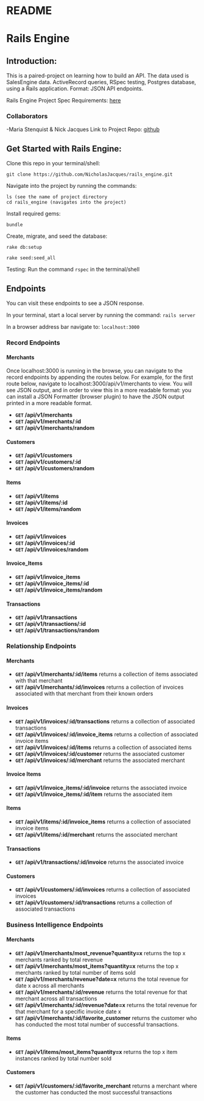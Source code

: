 # README

# Rails Engine

## Introduction:

This is a paired-project on learning how to build an API. The data used is SalesEngine data. ActiveRecord queries, RSpec testing, Postgres database, using a Rails application. Format: JSON API endpoints. 

Rails Engine Project Spec Requirements: [here](http://backend.turing.io/module3/projects/rails_engine)

### Collaborators

-Maria Stenquist & Nick Jacques
Link to Project Repo:  [github](https://github.com/NicholasJacques/rails_engine)


## Get Started with Rails Engine:

Clone this repo in your terminal/shell:
```
git clone https://github.com/NicholasJacques/rails_engine.git
```

Navigate into the project by running the commands:
```
ls (see the name of project directory
cd rails_engine (navigates into the project)
```

Install required gems:
```
bundle 
```

Create, migrate, and seed the database:
```
rake db:setup

rake seed:seed_all

```

Testing: Run the command `rspec` in the terminal/shell 

## Endpoints
You can visit these endpoints to see a JSON response.

In your terminal, start a local server by running the command: `rails server`

In a browser address bar navigate to: `localhost:3000`

### Record Endpoints

#### Merchants

Once localhost:3000 is running in the browse, you can navigate to the record endpoints by appending the routes below.
For example, for the first route below, navigate to localhost:3000/api/v1/merchants to view. You will see JSON output, and in order to view this in a more readable format: you can install a JSON Formatter (browser plugin) to have the JSON output printed in a more readable format. 

- **<code>GET</code> /api/v1/merchants**
- **<code>GET</code> /api/v1/merchants/:id**
- **<code>GET</code> /api/v1/merchants/random**

#### Customers
- **<code>GET</code> /api/v1/customers**
- **<code>GET</code> /api/v1/customers/:id**
- **<code>GET</code> /api/v1/customers/random**

#### Items
- **<code>GET</code> /api/v1/items**
- **<code>GET</code> /api/v1/items/:id**
- **<code>GET</code> /api/v1/items/random**

#### Invoices
- **<code>GET</code> /api/v1/invoices**
- **<code>GET</code> /api/v1/invoices/:id**
- **<code>GET</code> /api/v1/invoices/random**

#### Invoice_Items
- **<code>GET</code> /api/v1/invoice_items**
- **<code>GET</code> /api/v1/invoice_items/:id**
- **<code>GET</code> /api/v1/invoice_items/random**

#### Transactions
- **<code>GET</code> /api/v1/transactions**
- **<code>GET</code> /api/v1/transactions/:id**
- **<code>GET</code> /api/v1/transactions/random**

### Relationship Endpoints

#### Merchants

- **<code>GET</code> /api/v1/merchants/:id/items** returns a collection of items associated with that merchant
- **<code>GET</code> /api/v1/merchants/:id/invoices** returns a collection of invoices associated with that merchant from their known orders

#### Invoices

- **<code>GET</code> /api/v1/invoices/:id/transactions** returns a collection of associated transactions
- **<code>GET</code> /api/v1/invoices/:id/invoice_items** returns a collection of associated invoice items
- **<code>GET</code> /api/v1/invoices/:id/items** returns a collection of associated items
- **<code>GET</code> /api/v1/invoices/:id/customer** returns the associated customer
- **<code>GET</code> /api/v1/invoices/:id/merchant** returns the associated merchant

#### Invoice Items

- **<code>GET</code> /api/v1/invoice_items/:id/invoice** returns the associated invoice
- **<code>GET</code> /api/v1/invoice_items/:id/item** returns the associated item

#### Items

- **<code>GET</code> /api/v1/items/:id/invoice_items** returns a collection of associated invoice items
- **<code>GET</code> /api/v1/items/:id/merchant** returns the associated merchant
#### Transactions

- **<code>GET</code> /api/v1/transactions/:id/invoice** returns the associated invoice

#### Customers

- **<code>GET</code> /api/v1/customers/:id/invoices** returns a collection of associated invoices
- **<code>GET</code> /api/v1/customers/:id/transactions** returns a collection of associated transactions

### Business Intelligence Endpoints

#### Merchants

- **<code>GET</code> /api/v1/merchants/most_revenue?quantity=x** returns the top x merchants ranked by total revenue
- **<code>GET</code> /api/v1/merchants/most_items?quantity=x** returns the top x merchants ranked by total number of items sold
- **<code>GET</code> /api/v1/merchants/revenue?date=x** returns the total revenue for date x across all merchants
- **<code>GET</code>  /api/v1/merchants/:id/revenue** returns the total revenue for that merchant across all transactions
- **<code>GET</code>  /api/v1/merchants/:id/revenue?date=x** returns the total revenue for that merchant for a specific invoice date x
- **<code>GET</code>  /api/v1/merchants/:id/favorite_customer** returns the customer who has conducted the most total number of successful transactions.

#### Items

- **<code>GET</code> /api/v1/items/most_items?quantity=x** returns the top x item instances ranked by total number sold

#### Customers

- **<code>GET</code> /api/v1/customers/:id/favorite_merchant** returns a merchant where the customer has conducted the most successful transactions


